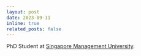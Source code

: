 ```yaml
---
layout: post
date: 2023-09-11
inline: true
related_posts: false
---
```


PhD Student at <a href='https://www.smu.edu.sg'>Singapore Management University</a>.